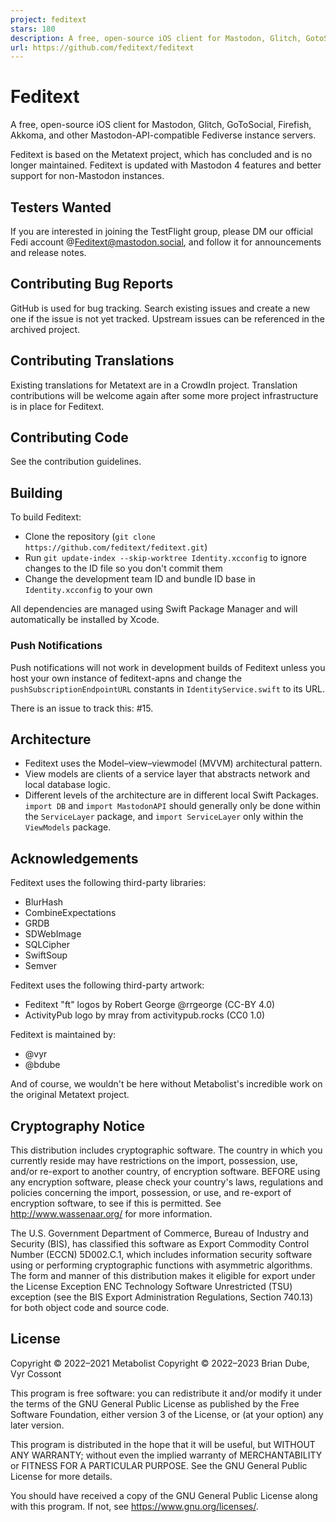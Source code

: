 ```yaml
---
project: feditext
stars: 180
description: A free, open-source iOS client for Mastodon, Glitch, GotoSocial, Iceshrimp, Akkoma, and other Mastodon-API-compatible Fediverse instance servers.
url: https://github.com/feditext/feditext
---
```


Feditext
========

A free, open-source iOS client for Mastodon, Glitch, GoToSocial, Firefish, Akkoma, and other Mastodon-API-compatible Fediverse instance servers.

Feditext is based on the Metatext project, which has concluded and is no longer maintained. Feditext is updated with Mastodon 4 features and better support for non-Mastodon instances.

Testers Wanted
--------------

If you are interested in joining the TestFlight group, please DM our official Fedi account @Feditext@mastodon.social, and follow it for announcements and release notes.

Contributing Bug Reports
------------------------

GitHub is used for bug tracking. Search existing issues and create a new one if the issue is not yet tracked. Upstream issues can be referenced in the archived project.

Contributing Translations
-------------------------

Existing translations for Metatext are in a CrowdIn project. Translation contributions will be welcome again after some more project infrastructure is in place for Feditext.

Contributing Code
-----------------

See the contribution guidelines.

Building
--------

To build Feditext:

-   Clone the repository (`git clone https://github.com/feditext/feditext.git`)
-   Run `git update-index --skip-worktree Identity.xcconfig` to ignore changes to the ID file so you don't commit them
-   Change the development team ID and bundle ID base in `Identity.xcconfig` to your own

All dependencies are managed using Swift Package Manager and will automatically be installed by Xcode.

### Push Notifications

Push notifications will not work in development builds of Feditext unless you host your own instance of feditext-apns and change the `pushSubscriptionEndpointURL` constants in `IdentityService.swift` to its URL.

There is an issue to track this: #15.

Architecture
------------

-   Feditext uses the Model–view–viewmodel (MVVM) architectural pattern.
-   View models are clients of a service layer that abstracts network and local database logic.
-   Different levels of the architecture are in different local Swift Packages. `import DB` and `import MastodonAPI` should generally only be done within the `ServiceLayer` package, and `import ServiceLayer` only within the `ViewModels` package.

Acknowledgements
----------------

Feditext uses the following third-party libraries:

-   BlurHash
-   CombineExpectations
-   GRDB
-   SDWebImage
-   SQLCipher
-   SwiftSoup
-   Semver

Feditext uses the following third-party artwork:

-   Feditext "ft" logos by Robert George @rrgeorge (CC-BY 4.0)
-   ActivityPub logo by mray from activitypub.rocks (CC0 1.0)

Feditext is maintained by:

-   @vyr
-   @bdube

And of course, we wouldn't be here without Metabolist's incredible work on the original Metatext project.

Cryptography Notice
-------------------

This distribution includes cryptographic software. The country in which you currently reside may have restrictions on the import, possession, use, and/or re-export to another country, of encryption software. BEFORE using any encryption software, please check your country's laws, regulations and policies concerning the import, possession, or use, and re-export of encryption software, to see if this is permitted. See http://www.wassenaar.org/ for more information.

The U.S. Government Department of Commerce, Bureau of Industry and Security (BIS), has classified this software as Export Commodity Control Number (ECCN) 5D002.C.1, which includes information security software using or performing cryptographic functions with asymmetric algorithms. The form and manner of this distribution makes it eligible for export under the License Exception ENC Technology Software Unrestricted (TSU) exception (see the BIS Export Administration Regulations, Section 740.13) for both object code and source code.

License
-------

Copyright © 2022–2021 Metabolist Copyright © 2022–2023 Brian Dube, Vyr Cossont

This program is free software: you can redistribute it and/or modify it under the terms of the GNU General Public License as published by the Free Software Foundation, either version 3 of the License, or (at your option) any later version.

This program is distributed in the hope that it will be useful, but WITHOUT ANY WARRANTY; without even the implied warranty of MERCHANTABILITY or FITNESS FOR A PARTICULAR PURPOSE. See the GNU General Public License for more details.

You should have received a copy of the GNU General Public License along with this program. If not, see https://www.gnu.org/licenses/.
